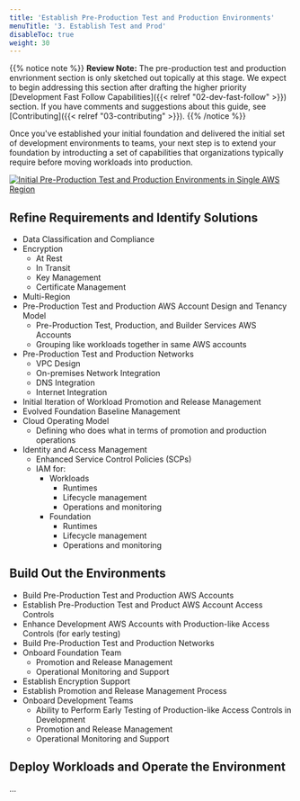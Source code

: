 ```yaml
---
title: 'Establish Pre-Production Test and Production Environments'
menuTitle: '3. Establish Test and Prod'
disableToc: true
weight: 30
---
```


{{% notice note %}}
**Review Note:** The pre-production test and production envrionment section is only sketched out topically at this stage. We expect to begin addressing this section after drafting the higher priority [Development Fast Follow Capabilities]({{< relref "02-dev-fast-follow" >}}) section. If you have comments and suggestions about this guide, see [Contributing]({{< relref "03-contributing" >}}).
{{% /notice %}}

Once you've established your initial foundation and delivered the initial set of development environments to teams, your next step is to extend your foundation by introducting a set of capabilities that organizations typically require before moving workloads into production.

[![Initial Pre-Production Test and Production Environments in Single AWS Region](/images/03-preprod-prod/preprod-prod-single-region.png)](/images/03-preprod-prod/preprod-prod-single-region.png)

## Refine Requirements and Identify Solutions

* Data Classification and Compliance
* Encryption
  * At Rest
  * In Transit
  * Key Management 
  * Certificate Management
* Multi-Region
* Pre-Production Test and Production AWS Account Design and Tenancy Model
  * Pre-Production Test, Production, and Builder Services AWS Accounts
  * Grouping like workloads together in same AWS accounts
* Pre-Production Test and Production Networks
  * VPC Design
  * On-premises Network Integration
  * DNS Integration
  * Internet Integration
* Initial Iteration of Workload Promotion and Release Management
* Evolved Foundation Baseline Management
* Cloud Operating Model
  * Defining who does what in terms of promotion and production operations
* Identity and Access Management
  * Enhanced Service Control Policies (SCPs)
  * IAM for:
    * Workloads
      * Runtimes
      * Lifecycle management
      * Operations and monitoring
    * Foundation
      * Runtimes
      * Lifecycle management
      * Operations and monitoring

## Build Out the Environments

* Build Pre-Production Test and Production AWS Accounts
* Establish Pre-Production Test and Product AWS Account Access Controls
* Enhance Development AWS Accounts with Production-like Access Controls (for early testing)
* Build Pre-Production Test and Production Networks
* Onboard Foundation Team
  * Promotion and Release Management
  * Operational Monitoring and Support
* Establish Encryption Support
* Establish Promotion and Release Management Process
* Onboard Development Teams
  * Ability to Perform Early Testing of Production-like Access Controls in Development
  * Promotion and Release Management
  * Operational Monitoring and Support
  
## Deploy Workloads and Operate the Environment

...